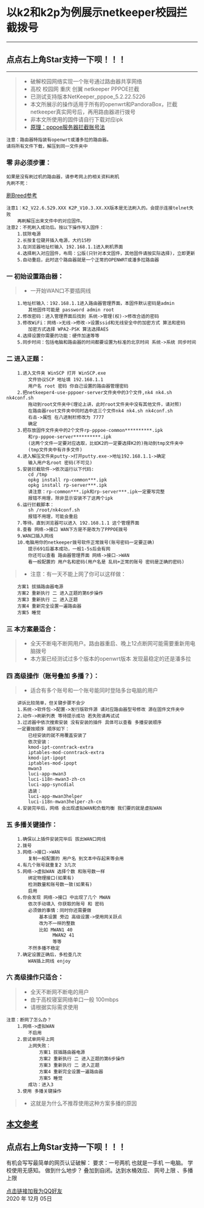 #  以k2和k2p为例展示netkeeper校园拦截拨号
------
## 点点右上角Star支持一下呗！！！
------
> * 破解校园网络实现一个账号通过路由器共享网络
> * 高校 校园网 重庆 创翼 netkeeper PPPOE拦截
> * 已测试支持版本NetKeeper_pppoe_5.2.22.5226
> * 本文所展示的操作适用于所有的openwrt和PandoraBox，拦截netkeeper真实网号后，再用路由器进行拨号
> * 非本文所使用的固件请自行下载对应ipk	
> * [原理：pppoe服务器拦截账号法](https://github.com/miao1007/Openwrt-NetKeeper/blob/master/netkeeper4-use-pppoer-server/README.md) 

`注意：路由器特指装有openwrt或潘多拉的路由器。`	
`请将所有文件下载，解压到同一文件夹中`  
### 零 非必须步骤：	
	如果是没有刷过机的路由器，请参考网上的相关资料刷机
	先刷不死：		
[刷Breed参考](https://www.right.com.cn/forum/thread-3157298-1-1.html)
		
	注意1：K2_V22.6.529.XXX K2P_V10.3.XX.XX版本是无法刷入的。会提示连接telnet失败
		再刷解压出来文件中的对应固件。
	注意2：不死刷入成功后。按以下操作写入固件：
		1.拔除电源
		2.长按复位键并插入电源，大约15秒
		3.在浏览器地址栏输入 192.168.1.1进入刷机界面
		4.选择刷入对应固件，布局：公版(只针对本文固件，其他固件请按实际选择)，立即更新
		5.自动重启，此时这个路由器就是一个正常的OPENWRT或潘多拉路由器
### 一 初始设置路由器：
> * 一开始WAN口不要插网线

		1.地址栏输入：192.168.1.1进入路由器管理界面，本固件默认密码是admin
			其他固件可能是 password admin root
		2.修改密码：进入管理界面后找到 系统->管理(权)->修改合适的密码
		3.修改WiFi：网络->无线->修改->设置ssid和无线安全中的加密方式 算法和密码 
			加密方式选择 WPA2-PSK 算法选择AES
		4.选择设置你需要的功能：硬件加速等等
		5.同步时间：包括电脑和路由器的时间都要设置为标准的北京时间 系统->系统 同步时间
### 二 进入正题：
		1.进入文件夹 WinSCP 打开 WinSCP.exe 
			文件协议SCP 地址填 192.168.1.1 
			用户名 root 密码 你自己设置的路由器管理密码
		2.把netkeeper4-use-pppoer-server文件夹中的3个文件,nk4 nk4.sh nk4conf.sh
			拖动到root文件夹中(理论上讲，此时root文件夹中没有其他文件，请对照)
			在路由器root文件夹中同时选中这三个文件nk4 nk4.sh nk4conf.sh 
			右击->属性 在八进制栏修改为 7777
			确定
		3.把存放固件文件夹中的2个文件rp-pppoe-common**********.ipk
			和rp-pppoe-server**********.ipk
			(这两个文件一定要对应选取，比如K2的一定要选择K2的)拖动到tmp文件夹中
			(tmp文件夹中有许多文件)
		4.进入解压文件夹putty->打开putty.exe->地址192.168.1.1->确定
			输入用户名root 密码(不可见)
		5.安装拦截软件->依次运行以下代码:
			cd /tmp
			opkg install rp-common***.ipk
			opkg install rp-server***.ipk
			请注意：rp-common***.ipk和rp-server***.ipk一定要写完整
			报错不用理，除非显示安装不了这两个ipk
		6.运行拦截脚本：
			sh /root/nk4conf.sh
			报错不用理，可能会重启
		7.等待。直到浏览器可以进入 192.168.1.1 这个管理界面
		8.查看 网络->接口 WAN下方是不是改为了PPPOE拨号
		9.WAN口插入网线
		10.电脑用你的netkeeper拨号软件正常拨号(账号密码一定要正确)
			提示691后基本成功，一般1-5s后会有网
			你还可以查看 路由器管理界面 网络->接口->WAN 
			看一般配置的 用户名和密码(用户名是 乱码+正常的账号 密码是正确的密码)
> * 注意：有一天不能上网了你可以这样做：

		方案1 拔插路由器电源
		方案2 重新执行 二 进入正题的第6步操作
		方案3 重新执行 二 进入正题
		方案4 重新完全设置一遍路由器
		方案5 睡觉
### 三 本方案最适合：
> * 全天不断电不断网用户。路由器重启、晚上12点断网可能需要重新用电脑拨号
> * 本方案已经测试过多个版本的openwrt版本 发现最稳定的还是潘多拉
### 四 高级操作（账号叠加 多播？）：
> * 适合有多个账号和一个账号能同时登陆多台电脑的用户

		讲诉比较简单，但关键步骤不会少
		1.系统->软件包->配置->发行版软件源 请对应路由器型号修改 源在固件文件夹中
		2.动作->刷新列表 等待提示成功 若失败请再试试
		3.过滤器中依次搜索安装 没有安装的插件 具体可以查看 多播安装顺序 
		一定要按顺序 顺序如下：
			已经安装的就不用覆盖安装了
			依次安装：
			kmod-ipt-conntrack-extra
			iptables-mod-conntrack-extra
			kmod-ipt-ipopt
			iptables-mod-ipopt
			mwan3
			luci-app-mwan3
			luci-i18n-mwan3-zh-cn
			luci-app-syncdial
			选装：
			luci-app-mwan3helper
			luci-i18n-mwan3helper-zh-cn
		4.安装完毕后，网络 会出现虚拟WAN和负载均衡 我们要的就是虚拟WAN
		
### 五 多播关键操作：
		1.确保以上插件安装完毕后 拔出WAN口网线
		2.拨号
		3.网络->接口->WAN 
			复制一般配置的 用户名 到文本中存起来等会用
		4.有几个账号就重复2 3几次
		5.网络->虚拟WAN 选择个数 和账号数一样
			绑定物理接口(如果有)
			检测数量和账号数一致(如果有)
			启用
		6.你会发现 网络->接口 中出现了几个 MWAN
			依次手动填入 你获取的账号 和 密码
			必须做的事情：同时你还需要做
				基本设置 旁边 高级设置->使用网关跃点
				改为不一样的整数
				比如 MWAN1 40
				     MWAN2 41
				     等等
			不然多播不稳定
		7.确定设置正确后，多检查几次
			WAN插上网线 enjoy
### 六 高级操作只适合：
> * 全天不断网不断电的用户
> * 由于高校寝室网络单口一般 100mbps
> * 请根据实际需求使用

	注意：断网了怎么办？
		1.网络->虚拟WAN 
			不启用
		2.尝试单网号上网 
			上网失败：
				方案1 拔插路由器电源
				方案2 重新执行 二 进入正题的第6步操作
				方案3 重新执行 二 进入正题
				方案4 重新完全设置一遍路由器
				方案5 睡觉
			成功：进入3
		3.使用 多播关键操作
> * 这就是为什么不推荐使用这种方案多播的原因
## [本文参考](https://www.bilibili.com/read/cv7913375/)

## 点点右上角Star支持一下呗！！！


有机会写写最简单的网页认证破解：
	要求：一号两机 也就是一手机 一电脑。 
	学校使用无感知。 
	做到什么地步？ 
	叠加到自闭。达到水桶效应、 网号上限 、多播上限
	
[点击链接加我为QQ好友](https://qm.qq.com/cgi-bin/qm/qr?k=CkOkAr8EULrKeCTefV3sK9xhz8lL8QHK&noverify=0)    
2020 年 12月 05日 
